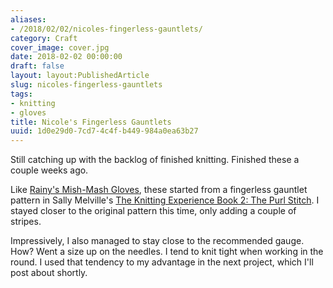 ```yaml
---
aliases:
- /2018/02/02/nicoles-fingerless-gauntlets/
category: Craft
cover_image: cover.jpg
date: 2018-02-02 00:00:00
draft: false
layout: layout:PublishedArticle
slug: nicoles-fingerless-gauntlets
tags:
- knitting
- gloves
title: Nicole's Fingerless Gauntlets
uuid: 1d0e29d0-7cd7-4c4f-b449-984a0ea63b27
---
```


Still catching up with the backlog of finished knitting. Finished these a couple weeks ago.

Like [Rainy's Mish-Mash Gloves][], these started from a fingerless gauntlet pattern in Sally Melville's [The
Knitting Experience Book 2: The Purl Stitch][]. I stayed closer to the original pattern this time, only adding
a couple of stripes.

[Rainy's Mish-Mash Gloves]: /post/2016/03/rainys-mish-mash-gloves
[The Knitting Experience Book 2: The Purl Stitch]: https://www.goodreads.com/book/show/24691.The_Knitting_Experience

Impressively, I also managed to stay close to the recommended gauge. How? Went a size up on the needles. I
tend to knit tight when working in the round. I used that tendency to my advantage in the next project, which
I'll post about shortly.